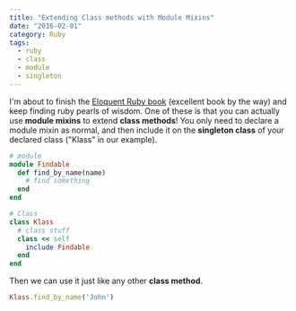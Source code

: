 ```yaml
---
title: "Extending Class methods with Module Mixins"
date: "2016-02-01"
category: Ruby
tags:
  - ruby
  - class
  - module
  - singleton
---
```


I'm about to finish the [Eloquent Ruby book](http://www.amazon.com/gp/product/0321584104/) (excellent book by the way) and keep finding ruby pearls of wisdom. One of these is that you can actually use **module mixins** to extend **class methods**! You only need to declare a module mixin as normal, and then include it on the **singleton class** of your declared class ("Klass" in our example).

```ruby
# module
module Findable
  def find_by_name(name)
    # find something
  end
end

# Class
class Klass
  # class stuff
  class << self
    include Findable
  end
end
```

Then we can use it just like any other **class method**.

```ruby
Klass.find_by_name('John')
```
